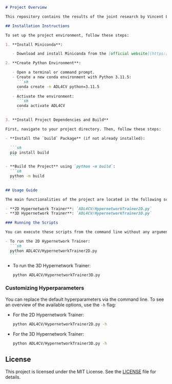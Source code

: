 ````markdown
# Project Overview

This repository contains the results of the joint research by Vincent Limbach and Leon Stadelmann conducted within the ADL4CV lecture. The project explores the creation of a merged neural field for object ensembles from the neural fields of individual objects. Our research defines two relevant generalization tasks and demonstrates that our approach successfully generalizes to unseen combinations and neural fields in 2D. For 3D, we show that while merging unseen combinations is feasible, handling unseen neural fields remains an open problem. This repository contains the relevant code from the final state of our internal project.

## Installation Instructions

To set up the project environment, follow these steps:

1. **Install Miniconda**:

   - Download and install Miniconda from the [official website](https://docs.conda.io/en/latest/miniconda.html) suitable for your operating system.

2. **Create Python Environment**:

   - Open a terminal or command prompt.
   - Create a new conda environment with Python 3.11.5:
     ```sh
     conda create -n ADL4CV python=3.11.5
     ```
   - Activate the environment:
     ```sh
     conda activate ADL4CV
     ```

3. **Install Project Dependencies and Build**

First, navigate to your project directory. Then, follow these steps:

- **Install the `build` Package** (if not already installed):

  ```sh
  pip install build
  ```

- **Build the Project** using `python -m build`:
  ```sh
  python -m build
  ```

## Usage Guide

The main functionalities of the project are located in the following scripts:

- **2D Hypernetwork Trainer**: `ADL4CV/HypernetworkTrainer2D.py`
- **3D Hypernetwork Trainer**: `ADL4CV/HypernetworkTrainer3D.py`

### Running the Scripts

You can execute these scripts from the command line without any arguments to use the default values as described in the report. The scripts will calculate and store the final validation prediction in the `ADL4CV/evaluation/latest_run` directory.

- To run the 2D Hypernetwork Trainer:
  ```sh
  python ADL4CV/HypernetworkTrainer2D.py
  ```
````

- To run the 3D Hypernetwork Trainer:
  ```sh
  python ADL4CV/HypernetworkTrainer3D.py
  ```

### Customizing Hyperparameters

You can replace the default hyperparameters via the command line. To see an overview of the available options, use the `-h` flag:

- For the 2D Hypernetwork Trainer:

  ```sh
  python ADL4CV/HypernetworkTrainer2D.py -h
  ```

- For the 3D Hypernetwork Trainer:
  ```sh
  python ADL4CV/HypernetworkTrainer3D.py -h
  ```

## License

This project is licensed under the MIT License. See the [LICENSE](LICENSE) file for details.
